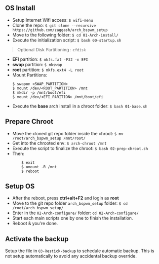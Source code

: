 ## OS Install

- Setup Internet Wifi access: `$ wifi-menu`
- Clone the repo: `$ git clone --recursive https://github.com/zaggash/arch_bspwm_setup`
- Move to the following folder: `$ cd 01-Arch-install/`
- Execute the initialization script: `$ bash 00-startup.sh`

> Optional Disk Partitioning : `cfdisk`

 - **EFI** partition:
`$ mkfs.fat -F32 -n EFI`
 - **swap** partition:
`$ mkswap`
 - **root** partition:
`$ mkfs.ext4 -L root`
&nbsp;
  - Mount Partitions:
	```
	$ swapon <SWAP_PARTITION>
	$ mount /dev/<ROOT_PARTITION> /mnt
	$ mkdir -p /mnt/boot/efi
	$ mount /dev/<EFI_PARITION> /mnt/boot/efi
	```
 - Execute the **base** arch install in a chroot folder: `$ bash 01-base.sh`

## Prepare Chroot

- Move the cloned git repo folder inside the chroot: `$ mv /root/arch_bspwm_setup /mnt/root/`
- Get into the chrooted env: `$ arch-chroot /mnt`
- Execute the script to finalize the chroot: `$ bash 02-prep-chroot.sh`
- Then:
	```
	    $ exit
	    $ umount -R /mnt
	    $ reboot
	```

## Setup OS

- After the reboot, press **ctrl+alt+F2** and login as **root**
- Move to the git repo folder `arch_bspwm_setup` folder: `$ cd /root/arch_bspwm_setup/`
- Enter in the `02-Arch-configure/` folder: `cd 02-Arch-configure/`
- Start each main scripts one by one to finish the installation.
- Reboot & you're done.

## Activate the backup

Setup the file in `03-Restick-backup` to schedule automatic backup.
This is not setup automatically to avoid any accidental backup override.
